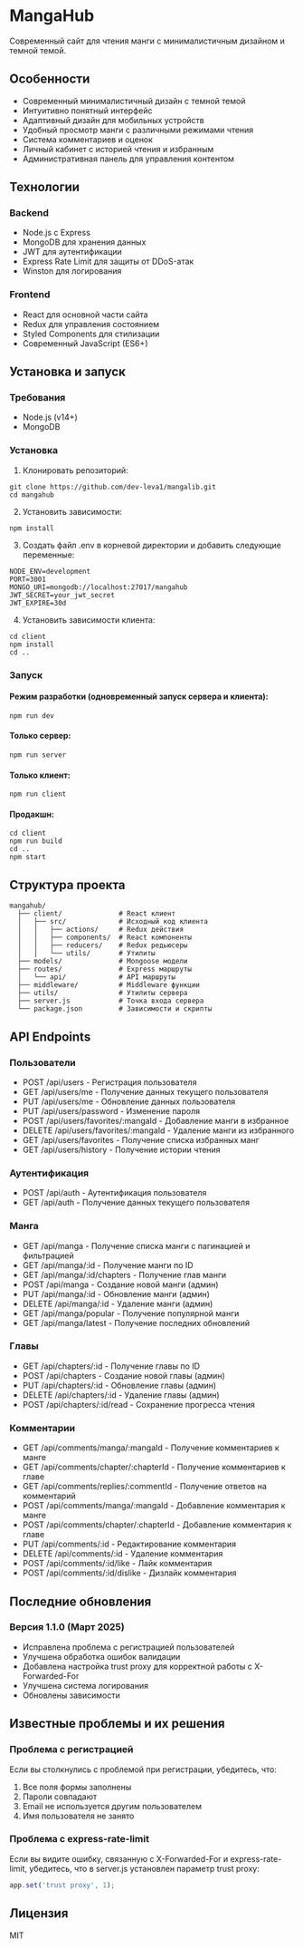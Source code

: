 # MangaHub

Современный сайт для чтения манги с минималистичным дизайном и темной темой.

## Особенности

- Современный минималистичный дизайн с темной темой
- Интуитивно понятный интерфейс
- Адаптивный дизайн для мобильных устройств
- Удобный просмотр манги с различными режимами чтения
- Система комментариев и оценок
- Личный кабинет с историей чтения и избранным
- Административная панель для управления контентом

## Технологии

### Backend
- Node.js с Express
- MongoDB для хранения данных
- JWT для аутентификации
- Express Rate Limit для защиты от DDoS-атак
- Winston для логирования

### Frontend
- React для основной части сайта
- Redux для управления состоянием
- Styled Components для стилизации
- Современный JavaScript (ES6+)

## Установка и запуск

### Требования
- Node.js (v14+)
- MongoDB

### Установка

1. Клонировать репозиторий:
```
git clone https://github.com/dev-leva1/mangalib.git
cd mangahub
```

2. Установить зависимости:
```
npm install
```

3. Создать файл .env в корневой директории и добавить следующие переменные:
```
NODE_ENV=development
PORT=3001
MONGO_URI=mongodb://localhost:27017/mangahub
JWT_SECRET=your_jwt_secret
JWT_EXPIRE=30d
```

4. Установить зависимости клиента:
```
cd client
npm install
cd ..
```

### Запуск

#### Режим разработки (одновременный запуск сервера и клиента):
```
npm run dev
```

#### Только сервер:
```
npm run server
```

#### Только клиент:
```
npm run client
```

#### Продакшн:
```
cd client
npm run build
cd ..
npm start
```

## Структура проекта

```
mangahub/
  ├── client/              # React клиент
  │   ├── src/             # Исходный код клиента
  │   │   ├── actions/     # Redux действия
  │   │   ├── components/  # React компоненты
  │   │   ├── reducers/    # Redux редьюсеры
  │   │   └── utils/       # Утилиты
  ├── models/              # Mongoose модели
  ├── routes/              # Express маршруты
  │   └── api/             # API маршруты
  ├── middleware/          # Middleware функции
  ├── utils/               # Утилиты сервера
  ├── server.js            # Точка входа сервера
  └── package.json         # Зависимости и скрипты
```

## API Endpoints

### Пользователи
- POST /api/users - Регистрация пользователя
- GET /api/users/me - Получение данных текущего пользователя
- PUT /api/users/me - Обновление данных пользователя
- PUT /api/users/password - Изменение пароля
- POST /api/users/favorites/:mangaId - Добавление манги в избранное
- DELETE /api/users/favorites/:mangaId - Удаление манги из избранного
- GET /api/users/favorites - Получение списка избранных манг
- GET /api/users/history - Получение истории чтения

### Аутентификация
- POST /api/auth - Аутентификация пользователя
- GET /api/auth - Получение данных текущего пользователя

### Манга
- GET /api/manga - Получение списка манги с пагинацией и фильтрацией
- GET /api/manga/:id - Получение манги по ID
- GET /api/manga/:id/chapters - Получение глав манги
- POST /api/manga - Создание новой манги (админ)
- PUT /api/manga/:id - Обновление манги (админ)
- DELETE /api/manga/:id - Удаление манги (админ)
- GET /api/manga/popular - Получение популярной манги
- GET /api/manga/latest - Получение последних обновлений

### Главы
- GET /api/chapters/:id - Получение главы по ID
- POST /api/chapters - Создание новой главы (админ)
- PUT /api/chapters/:id - Обновление главы (админ)
- DELETE /api/chapters/:id - Удаление главы (админ)
- POST /api/chapters/:id/read - Сохранение прогресса чтения

### Комментарии
- GET /api/comments/manga/:mangaId - Получение комментариев к манге
- GET /api/comments/chapter/:chapterId - Получение комментариев к главе
- GET /api/comments/replies/:commentId - Получение ответов на комментарий
- POST /api/comments/manga/:mangaId - Добавление комментария к манге
- POST /api/comments/chapter/:chapterId - Добавление комментария к главе
- PUT /api/comments/:id - Редактирование комментария
- DELETE /api/comments/:id - Удаление комментария
- POST /api/comments/:id/like - Лайк комментария
- POST /api/comments/:id/dislike - Дизлайк комментария

## Последние обновления

### Версия 1.1.0 (Март 2025)
- Исправлена проблема с регистрацией пользователей
- Улучшена обработка ошибок валидации
- Добавлена настройка trust proxy для корректной работы с X-Forwarded-For
- Улучшена система логирования
- Обновлены зависимости

## Известные проблемы и их решения

### Проблема с регистрацией
Если вы столкнулись с проблемой при регистрации, убедитесь, что:
1. Все поля формы заполнены
2. Пароли совпадают
3. Email не используется другим пользователем
4. Имя пользователя не занято

### Проблема с express-rate-limit
Если вы видите ошибку, связанную с X-Forwarded-For и express-rate-limit, убедитесь, что в server.js установлен параметр trust proxy:
```javascript
app.set('trust proxy', 1);
```

## Лицензия

MIT 